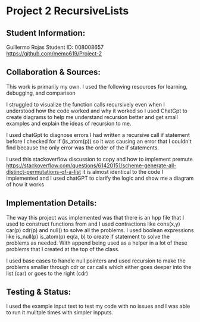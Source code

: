 # Project 2 RecursiveLists

## Student Information:

Guillermo Rojas
Student ID: 008008657
https://github.com/memo619/Project-2

## Collaboration & Sources:

This work is primarily my own. I used the following resources for learning, debugging, and comparison

I struggled to visualize the function calls recursively even when I understood how the code worked and why it worked so I used ChatGpt to create diagrams to help me understand recursion better and get small examples and explain the ideas of recursion to me. 


I used chatGpt to diagnose errors I had written a recursive call if statement before I checked for if (is_atom(p)) so it was causing an error that I couldn't find because the only error was the order of the  if statements. 

I used this stackoverflow discussion to copy and how to implement premute https://stackoverflow.com/questions/61420151/scheme-generate-all-distinct-permutations-of-a-list it is almost identical to the code I implemented and I used chatGPT to clarify the logic and show me a diagram of how it works


## Implementation Details:

The way this project was implemented was that there is an hpp file that I used to construct functions from and I used contractions like cons(x,y) car(p) cdr(p) and null() to solve all the problems. I used boolean expressions like is_null(p) is_atom(p) eq(a, b) to create if statement to solve the problems as needed. With append being used as a helper in a lot of these problems that I created at the top of the class.

I used base cases to handle null pointers and used recursion to make the problems smaller through cdr or car calls which either goes deeper into the list (car) or goes to the right (cdr)

## Testing & Status: 

I used the example input text to test my code with no issues and I was able to run it mulitple times with simpler inpputs.